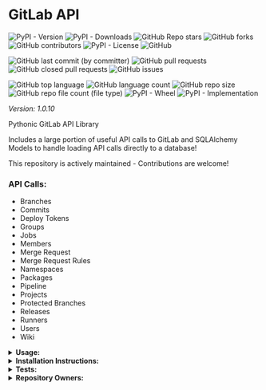 # GitLab API

![PyPI - Version](https://img.shields.io/pypi/v/gitlab-api)
![PyPI - Downloads](https://img.shields.io/pypi/dd/gitlab-api)
![GitHub Repo stars](https://img.shields.io/github/stars/Knuckles-Team/gitlab-api)
![GitHub forks](https://img.shields.io/github/forks/Knuckles-Team/gitlab-api)
![GitHub contributors](https://img.shields.io/github/contributors/Knuckles-Team/gitlab-api)
![PyPI - License](https://img.shields.io/pypi/l/gitlab-api)
![GitHub](https://img.shields.io/github/license/Knuckles-Team/gitlab-api)

![GitHub last commit (by committer)](https://img.shields.io/github/last-commit/Knuckles-Team/gitlab-api)
![GitHub pull requests](https://img.shields.io/github/issues-pr/Knuckles-Team/gitlab-api)
![GitHub closed pull requests](https://img.shields.io/github/issues-pr-closed/Knuckles-Team/gitlab-api)
![GitHub issues](https://img.shields.io/github/issues/Knuckles-Team/gitlab-api)

![GitHub top language](https://img.shields.io/github/languages/top/Knuckles-Team/gitlab-api)
![GitHub language count](https://img.shields.io/github/languages/count/Knuckles-Team/gitlab-api)
![GitHub repo size](https://img.shields.io/github/repo-size/Knuckles-Team/gitlab-api)
![GitHub repo file count (file type)](https://img.shields.io/github/directory-file-count/Knuckles-Team/gitlab-api)
![PyPI - Wheel](https://img.shields.io/pypi/wheel/gitlab-api)
![PyPI - Implementation](https://img.shields.io/pypi/implementation/gitlab-api)

*Version: 1.0.10*

Pythonic GitLab API Library

Includes a large portion of useful API calls to GitLab and SQLAlchemy Models to handle loading API calls directly to a database!

This repository is actively maintained - Contributions are welcome!

### API Calls:
- Branches
- Commits
- Deploy Tokens
- Groups
- Jobs
- Members
- Merge Request
- Merge Request Rules
- Namespaces
- Packages
- Pipeline
- Projects
- Protected Branches
- Releases
- Runners
- Users
- Wiki

<details>
  <summary><b>Usage:</b></summary>

Using the API directly

```python
#!/usr/bin/python

import gitlab_api
from gitlab_api.utils import pydantic_to_sqlalchemy, upsert
from gitlab_api.gitlab_db_models import BaseDBModel as Base
import urllib3
import os
from urllib.parse import quote_plus

from sqlalchemy import create_engine
from sqlalchemy.orm import sessionmaker

urllib3.disable_warnings(urllib3.exceptions.InsecureRequestWarning)

gitlab_token = os.environ["GITLAB_TOKEN"]
postgres_username = os.environ["POSTGRES_USERNAME"]
postgres_password = os.environ["POSTGRES_PASSWORD"]
postgres_db_host = os.environ["POSTGRES_DB_HOST"]
postgres_port = os.environ["POSTGRES_PORT"]
postgres_db_name = os.environ["POSTGRES_DB_NAME"]


if __name__ == "__main__":
    print("Creating GitLab Client...")
    client = gitlab_api.Api(
        url="http://gitlab.arpa/api/v4/",
        token=gitlab_token,
        verify=False,
    )
    print("GitLab Client Created\n\n")

    print("Creating Engine")
    engine = create_engine(
        f"postgresql://{postgres_username}:{quote_plus(postgres_password)}@"
        f"{postgres_db_host}:{postgres_port}/{postgres_db_name}"
    )
    print("Engine Created\n\n")

    print("Creating Tables...")
    Base.metadata.create_all(engine)
    print("Tables Created\n\n")

    print("Creating Session...")
    Session = sessionmaker(bind=engine)
    session = Session()
    print("Session Created\n\n")

    print("Fetching GitLab Data...")
    # User Data table is a dependency table
    user_response = client.get_users()
    user_db_model = pydantic_to_sqlalchemy(schema=user_response.data)
    print(
        f"Users ({len(user_response.data.users)}) Fetched - "
        f"Status: {user_response.status_code}\n"
    )

    # Namespaces table is a dependency table
    namespace_response = client.get_namespaces()
    namespace_db_model = pydantic_to_sqlalchemy(schema=namespace_response.data)
    print(
        f"Namespaces ({len(namespace_response.data.namespaces)}) Fetched - "
        f"Status: {namespace_response.status_code}\n"
    )

    # Project table requires Users and Namespaces
    project_response = client.get_nested_projects_by_group(group_id=2, per_page=100)
    project_db_model = pydantic_to_sqlalchemy(schema=project_response.data)
    print(
        f"Projects ({len(project_response.data.projects)}) Fetched - "
        f"Status: {project_response.status_code}\n"
    )

    # Merge Requests table requires Users, Namespaces, and Projects
    merge_request_response = client.get_group_merge_requests(
        argument="state=all", group_id=2
    )
    merge_request_db_model = pydantic_to_sqlalchemy(schema=merge_request_response.data)
    print(
        f"Merge Requests ({len(merge_request_response.data.merge_requests)}) Fetched - "
        f"Status: {merge_request_response.status_code}\n"
    )

    pipeline_job_response = None
    for project in project_response.data.projects:
        job_response = client.get_project_jobs(project_id=project.id)
        if not pipeline_job_response and hasattr(job_response, "data") and hasattr(job_response.data, "jobs") and len(job_response.data.jobs)>0:
            pipeline_job_response = job_response
        elif pipeline_job_response and hasattr(job_response, "data") and hasattr(job_response.data, "jobs") and len(job_response.data.jobs)>0:
            pipeline_job_response.data.jobs.extend(job_response.data.jobs)
            print(
                f"Pipeline Jobs ({len(getattr(pipeline_job_response.data, "jobs", []))}) Fetched for Project ({project.id}) - "
                f"Status: {pipeline_job_response.status_code}\n"
            )

    pipeline_db_model = pydantic_to_sqlalchemy(schema=pipeline_job_response.data)

    print("Inserting Users Into Database...")
    upsert(session=session, model=user_db_model)
    print("Users Synchronization Complete!\n")

    print("Inserting Namespaces Into Database...")
    upsert(session=session, model=namespace_db_model)
    print("Namespaces Synchronization Complete!\n")

    print("Inserting Projects Into Database...\n")
    upsert(session=session, model=project_db_model)
    print("Projects Synchronization Complete!\n")

    print("Inserting Merge Requests Into Database...")
    upsert(session=session, model=merge_request_db_model)
    print("Merge Request Synchronization Complete!\n")

    print(f"Inserting ({len(pipeline_job_response.data.jobs)}) Pipeline Jobs Into Database...")
    upsert(session=session, model=pipeline_db_model)
    print("Pipeline Jobs Synchronization Complete!\n\n\n")

    session.close()
    print("Session Closed")


```

</details>

<details>
  <summary><b>Installation Instructions:</b></summary>

Install Python Package

```bash
python -m pip install gitlab-api
```

</details>

<details>
  <summary><b>Tests:</b></summary>

pre-commit check
```bash
pre-commit run --all-files
```

pytest
```bash
python -m pip install -r test-requirements.txt
pytest ./test/test_gitlab_models.py
```
</details>


<details>
  <summary><b>Repository Owners:</b></summary>


<img width="100%" height="180em" src="https://github-readme-stats.vercel.app/api?username=Knucklessg1&show_icons=true&hide_border=true&&count_private=true&include_all_commits=true" />

![GitHub followers](https://img.shields.io/github/followers/Knucklessg1)
![GitHub User's stars](https://img.shields.io/github/stars/Knucklessg1)
</details>
